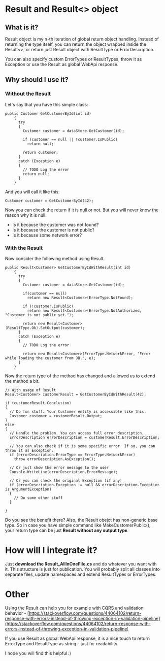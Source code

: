 
# Result and Result<> object

## What is it?
Result object is my n-th iteration of global return object handling. Instead of returning the type itself, you can return the object wrapped inside the Result<>, or return just Result object with ResultType or ErrorDescription.

You can also specify custom ErrorTypes or ResultTypes, throw it as Exception or use the Result as global WebApi response.

## Why should I use it?
### Without the Result
Let's say that you have this simple class:

    public Customer GetCustomerById(int id)
        {
          try
          {
            Customer customer = dataStore.GetCustomer(id);
    
            if (customer == null || !customer.IsPublic)
              return null;
          
            return customer;
          }
          catch (Exception e)
          {
            // TODO Log the error
            return null;
          }
        }

And you will call it like this:

    Customer customer = GetCustomerById(42);

Now you can check the return if it is null or not. But you will never know the reason why it is null. 
- Is it because the customer was not found?
- Is it because the customer is not public?
- Is it because some network error?

### With the Result
Now consider the following method using Result.

    public Result<Customer> GetCustomerByIdWithResult(int id)
        {
          try
          {
            Customer customer = dataStore.GetCustomer(id);
    
            if(customer == null)
              return new Result<Customer>(ErrorType.NotFound);
    
            if (!customer.IsPublic)
              return new Result<Customer>(ErrorType.NotAuthorized, "Customer is not public yet.");
          
            return new Result<Customer>(ResultType.Ok).SetOutput(customer);
          }
          catch (Exception e)
          {
            // TODO Log the error
    
            return new Result<Customer>(ErrorType.NetworkError, "Error while loading the customer from DB.", e);
          }
        }

Now the return type of the method has changed and allowed us to extend the method a bit.

    // With usage of Result
    Result<Customer> customerResult = GetCustomerByIdWithResult(42);
    
    if (customerResult.Conclusion)
    {
      // Do fun stuff. Your Customer entity is accessible like this:
      Customer customer = customerResult.Output;
    }
    else
    {
      // Handle the problem. You can access full error description.
      ErrorDescription errorDescription = customerResult.ErrorDescription;
    
      // You can also check if it is some specific error. If so, you can throw it as Exception.
      if (errorDescription.ErrorType == ErrorType.NetworkError)
        throw errorDescription.AsException();
    
      // Or just show the error message to the user
      Console.WriteLine(errorDescription.ErrorMessage);
    
      // Or you can check the original Exception (if any)
      if (errorDescription.Exception != null && errorDescription.Exception is ArgumentException)
      {
        // Do some other stuff
      }
    
    }


Do you see the benefit there? Also, the Result obejct has non-generic base type. So in case you have simple command like MakeCustomerPublic(), your return type can be just **Result without any output type**.

# How will I integrate it?
Just **download the Result_AllInOneFile.cs** and do whatever you want with it. This structure is just for publication. You will probably split all classes into separate files, update namespaces and extend ResultTypes or ErrorTypes.

# Other
Using the Result can help you for example with CQRS and validation behavior - [https://stackoverflow.com/questions/44064102/return-response-with-errors-instead-of-throwing-exception-in-validation-pipeline](https://stackoverflow.com/questions/44064102/return-response-with-errors-instead-of-throwing-exception-in-validation-pipeline)

If you use Result as global WebApi response, it is a nice touch to return ErrorType and ResultType as string - just for readability.

I hope you will find this helpful :)
